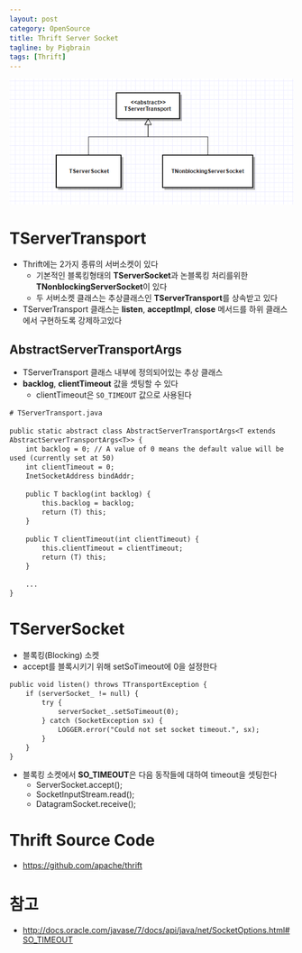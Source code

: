 ```yaml
---
layout: post
category: OpenSource  
title: Thrift Server Socket 
tagline: by Pigbrain  
tags: [Thrift]
---
```


<!--more-->
  
<img src="/assets/themes/Snail/img/OpenSource/Thrift/Server/server_socket.png" alt="">  
  
# TServerTransport  
* Thrift에는 2가지 종류의 서버소켓이 있다  
	* 기본적인 블록킹형태의 **TServerSocket**과 논블록킹 처리를위한 **TNonblockingServerSocket**이 있다  
	* 두 서버소켓 클래스는 추상클래스인 **TServerTransport**를 상속받고 있다  
* TServerTransport 클래스는 **listen**, **acceptImpl**, **close** 메서드를 하위 클래스에서 구현하도록 강제하고있다  

## AbstractServerTransportArgs  
* TServerTransport 클래스 내부에 정의되어있는 추상 클래스  
* **backlog**, **clientTimeout** 값을 셋팅할 수 있다  
	* clientTimeout은 `SO_TIMEOUT` 값으로 사용된다  
  
```
# TServerTransport.java 

public static abstract class AbstractServerTransportArgs<T extends AbstractServerTransportArgs<T>> {
	int backlog = 0; // A value of 0 means the default value will be used (currently set at 50)
	int clientTimeout = 0;
	InetSocketAddress bindAddr;

	public T backlog(int backlog) {
		this.backlog = backlog;
		return (T) this;
	}

	public T clientTimeout(int clientTimeout) {
		this.clientTimeout = clientTimeout;
		return (T) this;
	}
	
	...
}
```
  
# TServerSocket  
* 블록킹(Blocking) 소켓  
* accept를 블록시키기 위해 setSoTimeout에 0을 설정한다  
  
```
public void listen() throws TTransportException {
	if (serverSocket_ != null) {
		try {
			serverSocket_.setSoTimeout(0);
		} catch (SocketException sx) {
			LOGGER.error("Could not set socket timeout.", sx);
		}
	}
}
```  
  
* 블록킹 소켓에서 **SO_TIMEOUT**은 다음 동작들에 대하여 timeout을 셋팅한다  
	* ServerSocket.accept();  
	* SocketInputStream.read();  
	* DatagramSocket.receive();
  
  
# Thrift Source Code
* https://github.com/apache/thrift 

  
  
# 참고  
* http://docs.oracle.com/javase/7/docs/api/java/net/SocketOptions.html#SO_TIMEOUT  
